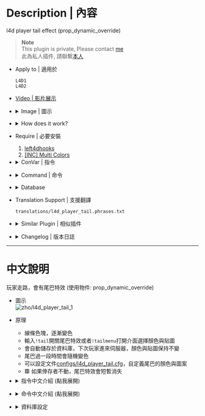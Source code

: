 # Description | 內容
l4d player tail effect (prop_dynamic_override)

> __Note__ <br/>
This plugin is private, Please contact [me](/#私人插件列表-private-plugins-list)<br/>
此為私人插件, 請聯繫[本人](/#私人插件列表-private-plugins-list)

* Apply to | 適用於
	```
	L4D1
	L4D2
	```

* [Video | 影片展示](https://youtu.be/VC7-96qwwuo)

* <details><summary>Image | 圖示</summary>

	<br/>![l4d_player_tail_1](image/l4d_player_tail_1.jpg)
	<br/>![l4d_player_tail_2](image/l4d_player_tail_2.jpg)
	<br/>![l4d_player_tail_3](image/l4d_player_tail_3.jpg)
	<br/>![l4d_player_tail_4](image/l4d_player_tail_4.jpg)
</details>

* <details><summary>How does it work?</summary>

	* Type ```!tailmenu``` -> choose colors and sprite -> have fun
	* You can add Custom Colors or tail sprite in [configs/l4d_player_tail.cfg](addons/sourcemod/configs/l4d_player_tail.cfg)
	* 🟥 Tail could temporarily disappear if player stop moving
</details>


* Require | 必要安裝
	1. [left4dhooks](https://forums.alliedmods.net/showthread.php?t=321696)
	2. [[INC] Multi Colors](https://github.com/fbef0102/L4D1_2-Plugins/releases/tag/Multi-Colors)

* <details><summary>ConVar | 指令</summary>

	* cfg/sourcemod/l4d_player_tail.cfg
		```php
		// 1=Enable Tail effect for everyone default? [1-Enable/0-Disable]
		l4d_player_tail_default_value "1"

		// Enable Tail effect for Survivor, 1=Bot, 2=Real player, 3=Both
		l4d_player_tail_survivor_enable "3"

		// Enable Tail effect for Infected, 1=Bot, 2=Real player, 3=Both
		l4d_player_tail_infected_enable "3"

		// Players with these flags have access to have tail effect and use tail command. (Empty = Everyone, -1: Nobody)
		l4d_player_tail_command_access_flag ""

		// Transparency of the tail (10-255).
		l4d_player_tail_color_alpha "100"

		// The default tail color for survivor. 
		// Three values between 0-255 separated by spaces. RGB Color255 - Red Green Blue. [-1 -1 -1: Random]
		l4d_player_tail_color_sur "-1 -1 -1"

		// The default tail color for infected.
		// Three values between 0-255 separated by spaces. RGB Color255 - Red Green Blue. [-1 -1 -1: Random]
		l4d_player_tail_color_inf "-1 -1 -1"

		// How long the beam is shown. (Tail could temporarily disappear if player stop moving)
		// This value must greater than or equal to _changecolor_interval
		l4d_player_tail_lifetime "5.0"

		// The width of the beam to the beginning.
		l4d_player_tail_startwidth "10.0"

		// The width of the beam when it has full expanded.
		l4d_player_tail_endwidth "1.0"

		// The default attached tail height
		l4d_player_tail_height "5.0"

		// Time interval to change tail color to random (0=Don't change color)
		l4d_player_tail_changecolor_interval "0"

		// If 1, setup small beam sprite in middle of tail
		l4d_player_tail_middle_beam "1"

		// Players with these flags have access to open tail menu. (Empty = Everyone, -1: Nobody)
		l4d_player_tail_menu_access_flag ""

		// Database to save personal tail settings. (MySQL & SQLite supported, Empty = Off)
		l4d_player_tail_database ""
		```
</details>

* <details><summary>Command | 命令</summary>

	* **Toggle the attached tailed. Usage: sm_tail [R G B|off|random|red|green|blue|purple|cyan|orange|white|pink|lime|maroon|teal|yellow|grey]**
		```php
		sm_tail
		sm_tails
		```

	* **Open tail menu**
		```php
		sm_tailmenu
		```
</details>

* <details><summary>Database</summary>

	* Choose one of the following method
		1. MySQL: Database across server, set ConVar ```l4d_player_tail_database "tail"``` and write the following in ```sourcemod/configs/databases.cfg```
			```php
			// There would a data table named "L4D_Player_Tail" in database
			"tail"
			{
				"driver"			"mysql"
				"host"				"x.x.x.x"
				"database"			"yourdatabase"
				"user"				"youruser"
				"pass"				"yourpass"
				"port"				"yourport"
			}
			```

		2. SQLite: Local Database, set ConVar ```l4d_player_tail_database "tail"``` and write the following in ```sourcemod/configs/databases.cfg```
			```php
			// There would be a file created: sourcemod/data/sqlite/player_tail.sq3
			"tail"
			{
				"driver"			"sqlite"
				"database"			"player_tail"
			}
			```
</details>

* Translation Support | 支援翻譯
	```
	translations/l4d_player_tail.phrases.txt
	```

* <details><summary>Similar Plugin | 相似插件</summary>

	1. [l4d_player_spritetrail](/L4D_插件/Fun_娛樂/l4d_player_spritetrail)
		> 一樣是尾巴特效，看自己喜歡用哪一種
</details>

* <details><summary>Changelog | 版本日誌</summary>

	* v2.1 (2025-2-17)
		* Update menu

	* v2.0 (2024-12-14)
		* Update cvars

	* v1.9 (2024-7-9)
		* Fix not working in l4d1

	* v1.8 (2023-10-28)
		* Fix memory leak

	* v1.7 (2023-8-15)
		* Translation Support

	* v1.6 (2023-1-23)
		* Support database to save personal tail settings. (MySQL & SQLite supported)
		* Add a convar ```l4d_player_tail_database```

	* v1.5 (2023-1-22)
		* Fixed client crash: received failure code 6.
		* Fixed missing model.
		* Delete a convar ```l4d_player_tail_sprite_model```

	* v1.4 (2023-1-13)
		* Add a convar, access flags to open tail menu

	* v1.3
		* Add menu to choose color and sprite model
		* Support custom sprite model

	* v1.2
	    * Initial Release
</details>

- - - -
# 中文說明
玩家走路，會有尾巴特效 (使用物件: prop_dynamic_override)

* 圖示
<br/>![zho/l4d_player_tail_1](image/zho/l4d_player_tail_1.jpg)

* 原理
	* 線條色塊，逐漸變色
	* 輸入```!tail```開關尾巴特效或者```!tailmenu```打開介面選擇顏色與貼圖
	* 會自動儲存於資料庫，下次玩家進來伺服器，顏色與貼圖保持不變
	* 尾巴過一段時間會隨機變色
	* 可以設定文件[configs/l4d_player_tail.cfg](addons/sourcemod/configs/l4d_player_tail.cfg)，自定義尾巴的顏色與圖案
	* 🟥 如果倖存者不動，尾巴特效會短暫消失

* <details><summary>指令中文介紹 (點我展開)</summary>

	* cfg/sourcemod/l4d_player_tail.cfg
		```php
		// 為1時，幫所有玩家預設打開特效尾巴
		l4d_player_tail_default_value "1"

		// 倖存者打開特效尾巴, 1=Bot, 2=真人玩家, 3=兩者都打開
		l4d_player_tail_survivor_enable "3"

		// 特感打開特效尾巴, 1=Bot, 2=真人玩家, 3=兩者都打開
		l4d_player_tail_infected_enable "3"

		// 擁有這些權限的玩家，才可以使用尾巴特效 (留白 = 任何人都能, -1: 無人)
		l4d_player_tail_command_access_flag ""

		// 尾巴顏色透明度 (10-255).
		l4d_player_tail_color_alpha "100"

		// 設置倖存者尾巴顏色
		// 填入RGB三色 (三個數值介於0~255，需要空格) [-1 -1 -1: 隨機顏色]
		l4d_player_tail_color_sur "-1 -1 -1"

		// 設置特感尾巴顏色
		// 填入RGB三色 (三個數值介於0~255，需要空格) [-1 -1 -1: 隨機顏色]
		l4d_player_tail_color_inf "-1 -1 -1"

		// 尾巴特效的時間 (如果玩家不動，尾巴特效可能會暫時消失)
		// 指令數值必須大於或等於 ```l4d_player_tail_changecolor_interval``` 指令數值
		l4d_player_tail_lifetime "5.0"

		// 尾巴特效的起點寬度
		l4d_player_tail_startwidth "10.0"

		// 尾巴特效的終點寬度
		l4d_player_tail_endwidth "1.0"

		// 尾巴特效的高度
		l4d_player_tail_height "5.0"

		// 每X秒變更尾巴特效的顏色 (0=顏色不變化)
		l4d_player_tail_changecolor_interval "0"

		// 為1時，尾巴特效中間再增加一條線
		l4d_player_tail_middle_beam "1"

		// 擁有這些權限的玩家，才可以打開尾巴特效介面選擇顏色與貼圖 (留白 = 任何人都能, -1: 無人)
		l4d_player_tail_menu_access_flag ""

		// 資料庫的名稱. (MySQL & SQLite supported, 留白=不使用資料庫)
		l4d_player_tail_database ""
		```
</details>

* <details><summary>命令中文介紹 (點我展開)</summary>

	* **!tail <顏色名稱或R G B>. 顏色: red, green, blue, purple, orange, yellow, white. 或是 3 個 0-255 RGB之值. 譬如: !tail red 或是 !tail 255 0 0**
		```php
		sm_tail
		sm_tails
		```
		
	* **打開尾巴選單介面**
		```php
		sm_tailmenu
		```
</details>

* <details><summary>資料庫設定</summary>

	* 以下方法二選一
		1. MySQL: 支援跨伺服器，儲值玩家的尾巴特效與顏色，設定指令 ```l4d_player_tail_database "tail"```，然後設定文件 ```sourcemod/configs/databases.cfg```
			```php
			// 資料庫中自動創建表格，名稱是 "L4D_Player_Tail"
			"tail"
			{
				"driver"			"mysql"
				"host"				"x.x.x.x"
				"database"			"yourdatabase"
				"user"				"youruser"
				"pass"				"yourpass"
				"port"				"yourport"
			}
			```

		2. SQLite: 本地資料庫，設定指令 ```l4d_player_tail_database "tail"```，然後設定文件 ```sourcemod/configs/databases.cfg```
			```php
			// 自動創建檔案: sourcemod/data/sqlite/player_tail.sq3
			"tail"
			{
				"driver"			"sqlite"
				"database"			"player_tail"
			}
			```
</details>
